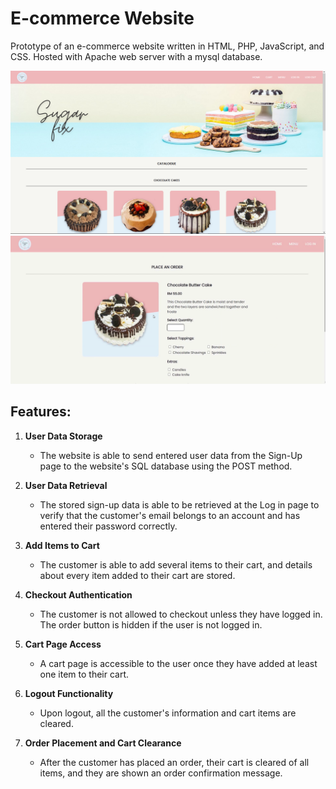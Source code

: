 # E-commerce Website
Prototype of an e-commerce website written in HTML, PHP, JavaScript, and CSS. Hosted with Apache web server with a mysql database.

![Alt Text](https://github.com/mintchococookies/ecommerce-website/blob/main/ecomm1.png)
![Alt Text](https://github.com/mintchococookies/ecommerce-website/blob/main/ecomm2.png)

## Features:
1. **User Data Storage**
   - The website is able to send entered user data from the Sign-Up page to the website's SQL database using the POST method.

2. **User Data Retrieval**
   - The stored sign-up data is able to be retrieved at the Log in page to verify that the customer's email belongs to an account and has entered their password correctly.

3. **Add Items to Cart**
   - The customer is able to add several items to their cart, and details about every item added to their cart are stored.

4. **Checkout Authentication**
   - The customer is not allowed to checkout unless they have logged in. The order button is hidden if the user is not logged in.

5. **Cart Page Access**
   - A cart page is accessible to the user once they have added at least one item to their cart.

6. **Logout Functionality**
   - Upon logout, all the customer's information and cart items are cleared.

7. **Order Placement and Cart Clearance**
   - After the customer has placed an order, their cart is cleared of all items, and they are shown an order confirmation message.
